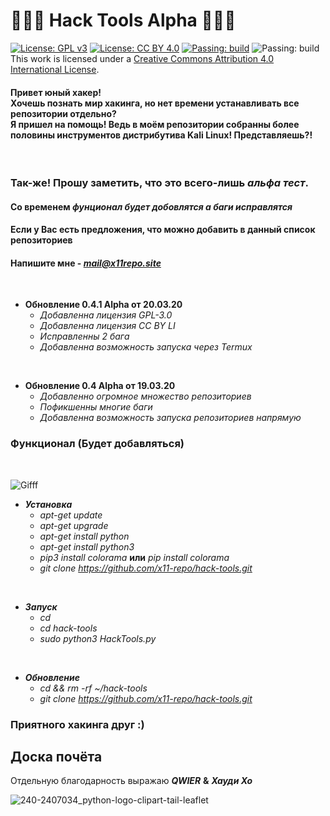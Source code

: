 # 🔹🐍🔹 Hack Tools Alpha 🔹🐍🔹


[![License: GPL v3](https://img.shields.io/badge/License-GPLv3-blue.svg)](https://www.gnu.org/licenses/gpl-3.0)
[![License: CC BY 4.0](https://img.shields.io/badge/License-CC%20BY%204.0-lightgrey.svg)](https://creativecommons.org/licenses/by/4.0/)
[![Passing: build](https://img.shields.io/badge/build-passing-green.svg)](https://img.shields.io/badge/build-passing-green)
![Passing: build](https://img.shields.io/github/downloads/x11-repo/hack-tools/total)
</a><br />This work is licensed under a <a rel="license" href="http://creativecommons.org/licenses/by/4.0/">Creative Commons Attribution 4.0 International License</a>.


<h4>Привет юный хакер!<br> Хочешь познать мир хакинга, но нет времени устанавливать все репозитории отдельно? <br> Я пришел на помощь! Ведь в моём репозитории собранны более половины инструментов дистрибутива Kali Linux! Представляешь?!</h4>

<br>

### Так-же! Прошу заметить, что это всего-лишь ***альфа тест***.
#### Со временем ***фунционал будет добовлятся а баги исправлятся***
#### Если у Вас есть предложения, что можно добавить в данный список репозиториев
#### Напишите мне - ***mail@x11repo.site***

<br>

  + **Обновление 0.4.1 Alpha от 20.03.20**
    + *Добавленна лицензия GPL-3.0*
    + *Добавленна лицензия CC BY LI*
    + *Исправленны 2 бага*
    + *Добавленна возможность запуска через Termux*

<br>

  + **Обновление 0.4 Alpha от 19.03.20**
    + *Добавленно огромное множество репозиториев*
    + *Пофикшенны многие баги*
    + *Добавленна возможность запуска репозиториев напрямую*

<h3>Функционал (Будет добавляться)</h3>
<br>

![Gifff](https://user-images.githubusercontent.com/61265099/77121675-cc8be380-6a4c-11ea-8660-2cecb287aab6.gif)


  + ***Установка***
    + *apt-get update*
    + *apt-get upgrade*
    + *apt-get install python*
    + *apt-get install python3*
    + *pip3 install colorama* **или** *pip install colorama*
    + *git clone https://github.com/x11-repo/hack-tools.git*

<br>

  + ***Запуск***
    + *cd*
    + *cd hack-tools*
    + *sudo python3 HackTools.py*
    
<br>

  + ***Обновление***
    + *cd && rm -rf ~/hack-tools*
    + *git clone https://github.com/x11-repo/hack-tools.git*

### Приятного хакинга друг :)
## Доска почёта
Отдельную благодарность выражаю ***QWIER*** **&** ***Хауди Хо***
<br>

![240-2407034_python-logo-clipart-tail-leaflet](https://user-images.githubusercontent.com/61265099/77120042-ee836700-6a48-11ea-9c8c-0db73ccc9c14.jpg)
